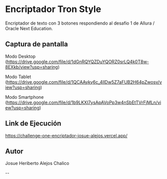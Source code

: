 
# Encriptador Tron Style

Encriptador de texto con 3 botones respondiendo al desafio 1 de Allura / Oracle Next Education.


## Captura de pantalla
Modo Desktop
(https://drive.google.com/file/d/1dGnRQYQZDuYQORZ0srLQ4k0T8w-8EXkb/view?usp=sharing)

Modo Tablet
(https://drive.google.com/file/d/1QCAAyky6c_4llDw5Z7aFUB2H64pZwosv/view?usp=sharing)

Modo Smartphone
(https://drive.google.com/file/d/1b9LKXI7ysApAVoPp3w4nSbEtTVrFjMLn/view?usp=sharing)

## Link de Ejecución

https://challenge-one-encriptador-josue-alejos.vercel.app/

## Autor

Josue Heriberto Alejos Chalico

--
